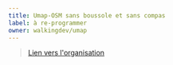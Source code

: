 ```yaml
---
title: Umap-OSM sans boussole et sans compas
label: à re-programmer
owner: walkingdev/umap
---
```


> [Lien vers l'organisation](http://walkingdev.fr)
